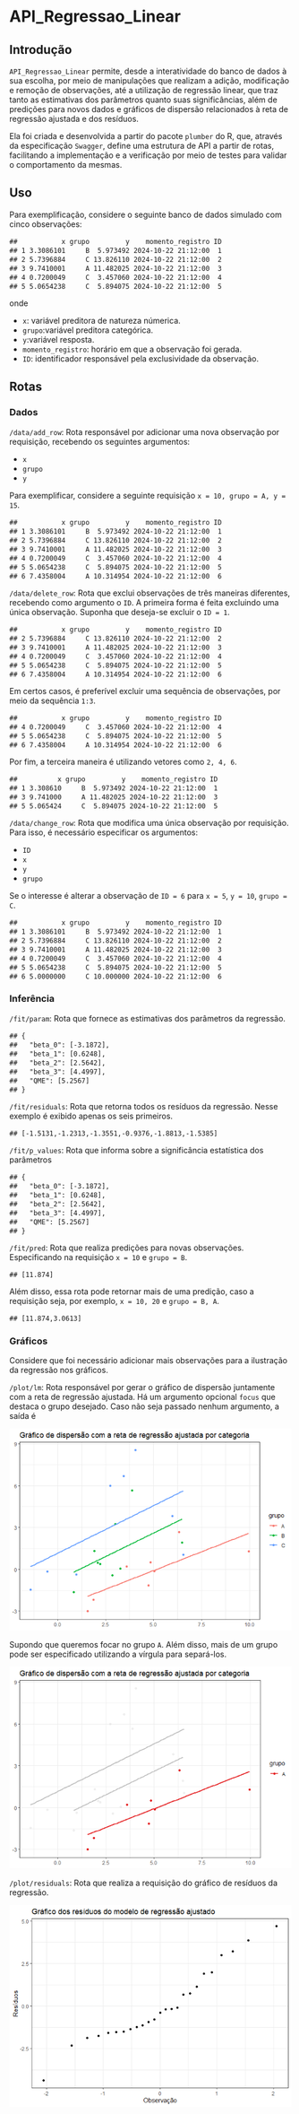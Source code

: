 
# API_Regressao_Linear

## Introdução

`API_Regressao_Linear` permite, desde a interatividade do banco de dados
à sua escolha, por meio de manipulações que realizam a adição,
modificação e remoção de observações, até a utilização de regressão
linear, que traz tanto as estimativas dos parâmetros quanto suas
significâncias, além de predições para novos dados e gráficos de
dispersão relacionados à reta de regressão ajustada e dos resíduos.

Ela foi criada e desenvolvida a partir do pacote `plumber` do R, que,
através da especificação `Swagger`, define uma estrutura de API a partir
de rotas, facilitando a implementação e a verificação por meio de testes
para validar o comportamento da mesmas.

## Uso

Para exemplificação, considere o seguinte banco de dados simulado com
cinco observações:

    ##           x grupo         y    momento_registro ID
    ## 1 3.3086101     B  5.973492 2024-10-22 21:12:00  1
    ## 2 5.7396884     C 13.826110 2024-10-22 21:12:00  2
    ## 3 9.7410001     A 11.482025 2024-10-22 21:12:00  3
    ## 4 0.7200049     C  3.457060 2024-10-22 21:12:00  4
    ## 5 5.0654238     C  5.894075 2024-10-22 21:12:00  5

onde

- `x`: variável preditora de natureza númerica.
- `grupo`:variável preditora categórica.
- `y`:variável resposta.
- `momento_registro`: horário em que a observação foi gerada.
- `ID`: identificador responsável pela exclusividade da observação.

## Rotas

### Dados

`/data/add_row`: Rota responsável por adicionar uma nova observação por
requisição, recebendo os seguintes argumentos:

- `x`
- `grupo`
- `y`

Para exemplificar, considere a seguinte requisição
`x = 10, grupo = A, y = 15`.

    ##           x grupo         y    momento_registro ID
    ## 1 3.3086101     B  5.973492 2024-10-22 21:12:00  1
    ## 2 5.7396884     C 13.826110 2024-10-22 21:12:00  2
    ## 3 9.7410001     A 11.482025 2024-10-22 21:12:00  3
    ## 4 0.7200049     C  3.457060 2024-10-22 21:12:00  4
    ## 5 5.0654238     C  5.894075 2024-10-22 21:12:00  5
    ## 6 7.4358004     A 10.314954 2024-10-22 21:12:00  6

`/data/delete_row`: Rota que exclui observações de três maneiras
diferentes, recebendo como argumento o `ID`. A primeira forma é feita
excluindo uma única observação. Suponha que deseja-se excluir o
`ID = 1`.

    ##           x grupo         y    momento_registro ID
    ## 2 5.7396884     C 13.826110 2024-10-22 21:12:00  2
    ## 3 9.7410001     A 11.482025 2024-10-22 21:12:00  3
    ## 4 0.7200049     C  3.457060 2024-10-22 21:12:00  4
    ## 5 5.0654238     C  5.894075 2024-10-22 21:12:00  5
    ## 6 7.4358004     A 10.314954 2024-10-22 21:12:00  6

Em certos casos, é preferível excluir uma sequência de observações, por
meio da sequência `1:3`.

    ##           x grupo         y    momento_registro ID
    ## 4 0.7200049     C  3.457060 2024-10-22 21:12:00  4
    ## 5 5.0654238     C  5.894075 2024-10-22 21:12:00  5
    ## 6 7.4358004     A 10.314954 2024-10-22 21:12:00  6

Por fim, a terceira maneira é utilizando vetores como `2, 4, 6`.

    ##          x grupo         y    momento_registro ID
    ## 1 3.308610     B  5.973492 2024-10-22 21:12:00  1
    ## 3 9.741000     A 11.482025 2024-10-22 21:12:00  3
    ## 5 5.065424     C  5.894075 2024-10-22 21:12:00  5

`/data/change_row`: Rota que modifica uma única observação por
requisição. Para isso, é necessário especificar os argumentos:

- `ID`
- `x`
- `y`
- `grupo`

Se o interesse é alterar a observação de `ID = 6` para `x = 5`,
`y = 10`, `grupo = C`.

    ##           x grupo         y    momento_registro ID
    ## 1 3.3086101     B  5.973492 2024-10-22 21:12:00  1
    ## 2 5.7396884     C 13.826110 2024-10-22 21:12:00  2
    ## 3 9.7410001     A 11.482025 2024-10-22 21:12:00  3
    ## 4 0.7200049     C  3.457060 2024-10-22 21:12:00  4
    ## 5 5.0654238     C  5.894075 2024-10-22 21:12:00  5
    ## 6 5.0000000     C 10.000000 2024-10-22 21:12:00  6

### Inferência

`/fit/param`: Rota que fornece as estimativas dos parâmetros da
regressão.

    ## {
    ##   "beta_0": [-3.1872],
    ##   "beta_1": [0.6248],
    ##   "beta_2": [2.5642],
    ##   "beta_3": [4.4997],
    ##   "QME": [5.2567]
    ## }

`/fit/residuals`: Rota que retorna todos os resíduos da regressão. Nesse
exemplo é exibido apenas os seis primeiros.

    ## [-1.5131,-1.2313,-1.3551,-0.9376,-1.8813,-1.5385]

`/fit/p_values`: Rota que informa sobre a significância estatística dos
parâmetros

    ## {
    ##   "beta_0": [-3.1872],
    ##   "beta_1": [0.6248],
    ##   "beta_2": [2.5642],
    ##   "beta_3": [4.4997],
    ##   "QME": [5.2567]
    ## }

`/fit/pred`: Rota que realiza predições para novas observações.
Especificando na requisição `x = 10` e `grupo = B`.

    ## [11.874]

Além disso, essa rota pode retornar mais de uma predição, caso a
requisição seja, por exemplo, `x = 10, 20` e `grupo = B, A`.

    ## [11.874,3.0613]

### Gráficos

Considere que foi necessário adicionar mais observações para a
ilustração da regressão nos gráficos.

`/plot/lm`: Rota responsável por gerar o gráfico de dispersão juntamente
com a reta de regressão ajustada. Há um argumento opcional `focus` que
destaca o grupo desejado. Caso não seja passado nenhum argumento, a
saída é

![](README_files/figure-gfm/unnamed-chunk-15-1.png)<!-- -->

Supondo que queremos focar no grupo `A`. Além disso, mais de um grupo
pode ser especificado utilizando a vírgula para separá-los.

![](README_files/figure-gfm/unnamed-chunk-16-1.png)<!-- -->

`/plot/residuals`: Rota que realiza a requisição do gráfico de resíduos
da regressão.

![](README_files/figure-gfm/unnamed-chunk-17-1.png)<!-- -->
